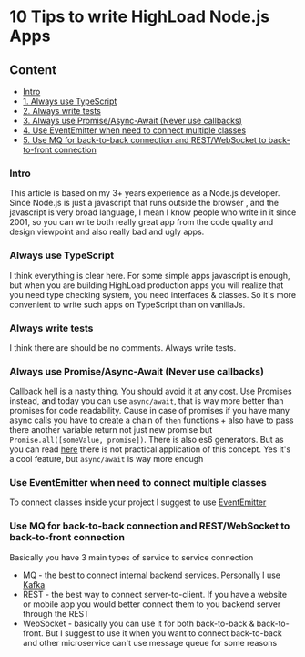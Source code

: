 # 10 Tips to write HighLoad Node.js Apps

## Content
* [Intro](#intro)
* [1. Always use TypeScript](#always-use-typescript)
* [2. Always write tests](#always-write-tests)
* [3. Always use Promise/Async-Await (Never use callbacks)](#always-use-promise/async-await-(never-use-callbacks))
* [4. Use EventEmitter when need to connect multiple classes](#use-eventemitter-when-need-to-connect-multiple-classes)
* [5. Use MQ for back-to-back connection and REST/WebSocket to back-to-front connection](#use-mq-for-back-to-back-connection-and-rest/websocket-to-back-to-front-connection)


### Intro

This article is based on my 3+ years experience as a Node.js developer. Since Node.js is just a javascript that runs outside the browser
, and the javascript is very broad language, I mean I know people who write in it since 2001, so 
you can write both really great app from the code quality and design viewpoint and also really bad and ugly apps.
 


### Always use TypeScript

I think everything is clear here. For some simple apps javascript is enough, but when you are building HighLoad production apps you will realize that you
need type checking system, you need interfaces & classes. So it's more convenient to write such apps on TypeScript than on vanillaJs.


### Always write tests

I think there are should be no comments. Always write tests.


### Always use Promise/Async-Await (Never use callbacks)

Callback hell is a nasty thing. You should avoid it at any cost. Use Promises instead, and today you can use `async/await`, that is way more better
than promises for code readability. Cause in case of promises if you have many async calls you have to create a chain of `then` functions + also have to pass
there another variable return not just new promise but `Promise.all([someValue, promise])`.
There is also es6 generators. But as you can read [here](https://github.com/dgaydukov/how-to-become-a-senior-js-developer/blob/master/design-and-architecture/you-dont-need-generators.md)
there is not practical application of this concept. Yes it's a cool feature, but `async/await` is way more enough


### Use EventEmitter when need to connect multiple classes

To connect classes inside your project I suggest to use [EventEmitter](https://nodejs.org/api/events.html)


### Use MQ for back-to-back connection and REST/WebSocket to back-to-front connection

Basically you have 3 main types of service to service connection
* MQ - the best to connect internal backend services. Personally I use [Kafka](https://kafka.apache.org/)
* REST - the best way to connect server-to-client. If you have a website or mobile app you would better connect them to you backend server through the REST
* WebSocket - basically you can use it for both back-to-back & back-to-front. But I suggest to use it when you want to connect back-to-back and other
microservice can't use message queue for some reasons
